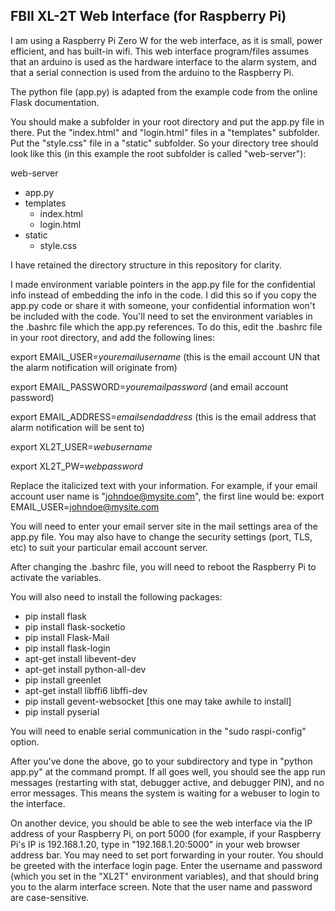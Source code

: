 ## FBII XL-2T Web Interface (for Raspberry Pi)

I am using a Raspberry Pi Zero W for the web interface, as it is small, power efficient, and has built-in wifi.  This
web interface program/files assumes that an arduino is used as the hardware interface to the alarm system, and that a
serial connection is used from the arduino to the Raspberry Pi.

The python file (app.py) is adapted from the example code from the online Flask documentation.

You should make a subfolder in your root directory and put the app.py file in there.
Put the "index.html" and "login.html" files in a "templates" subfolder.  Put the "style.css" file in a "static"
subfolder.  So your directory tree should look like this (in this example the root subfolder is called "web-server"):

web-server
- app.py
- templates
  - index.html
  - login.html
- static
  - style.css
     
I have retained the directory structure in this repository for clarity.

I made environment variable pointers in the app.py file for the confidential info instead of embedding the info in the
code.  I did this so if you copy the app.py code or share it with someone, your confidential information won't
be included with the code.  You'll need to set the environment variables in the .bashrc file which the app.py references.
To do this, edit the .bashrc file in your root directory, and add the following lines:

export EMAIL_USER=*youremailusername*  (this is the email account UN that the alarm notification will originate from)

export EMAIL_PASSWORD=*youremailpassword*  (and email account password)

export EMAIL_ADDRESS=*emailsendaddress* (this is the email address that alarm notification will be sent to)

export XL2T_USER=*webusername*

export XL2T_PW=*webpassword*

Replace the italicized text with your information.  For example, if your email account user name is "johndoe@mysite.com",
the first line would be:
export EMAIL_USER=johndoe@mysite.com

You will need to enter your email server site in the mail settings area of the app.py file.  You may also have to change
the security settings (port, TLS, etc) to suit your particular email account server.

After changing the .bashrc file, you will need to reboot the Raspberry Pi to activate the variables.

You will also need to install the following packages:

- pip install flask
- pip install flask-socketio
- pip install Flask-Mail
- pip install flask-login
- apt-get install libevent-dev
- apt-get install python-all-dev
- pip install greenlet
- apt-get install libffi6 libffi-dev
- pip install gevent-websocket  [this one may take awhile to install]
- pip install pyserial

You will need to enable serial communication in the "sudo raspi-config" option.

After you've done the above, go to your subdirectory and type in "python app.py" at the command prompt.  If all goes well,
you should see the app run messages (restarting with stat, debugger active, and debugger PIN), and no error messages.  This
means the system is waiting for a webuser to login to the interface.

On another device, you should be able to see the web interface via the IP address of your Raspberry Pi, on port 5000 (for
example, if your Raspberry Pi's IP is 192.168.1.20, type in "192.168.1.20:5000" in your web browser address bar.  You may
need to set port forwarding in your router.  You should be greeted with the interface login page.  Enter the username and
password (which you set in the "XL2T" environment variables), and that should bring you to the alarm interface screen.  Note
that the user name and password are case-sensitive.

